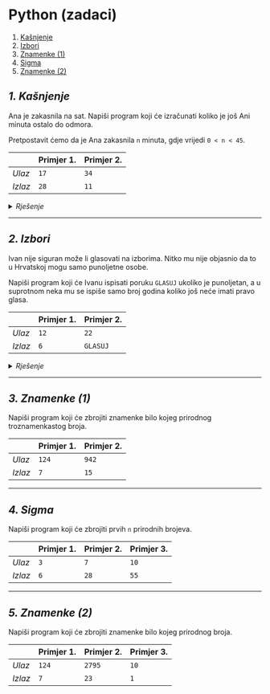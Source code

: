 # Python (zadaci)

1. [Kašnjenje](README.md#1-kasnjenje)
2. [Izbori](README.md#2-izbori)
3. [Znamenke (1)](README.md#3-znamenke-1)
4. [Sigma](README.md#4-sigma)
5. [Znamenke (2)](README.md#5-znamenke-2)

## *1. Kašnjenje*

Ana je zakasnila na sat. Napiši program koji će izračunati koliko je još Ani minuta ostalo do odmora.

Pretpostavit ćemo da je Ana zakasnila `n` minuta, gdje vrijedi `0 < n < 45`.

|         | **Primjer 1.** | **Primjer 2.** |
|---------|----------------|----------------|
| *Ulaz*  | `17`           | `34`           |
| *Izlaz* | `28`           | `11`           |

<details>
  <summary><em>Rješenje</em></summary>

Krenimo od onoga što nam je poznato i onog što još ne znamo.

**Poznat** nam je podatak da školski sat traje 45 minuta, pa će rješenje nedvojbeno biti `45 - n`, a kako nam program to mora ispisati, koristit ćemo funkciju `print()`.

```python
print(45 - n)
```

**Nepoznat** nam je podatak koliko uopće iznosi `n`, tj. koliko je Ana zakasnila na sat. Da bi to saznali, naprosto ćemo pitati Anu da nam ga upiše koristeći se funkcijom `input()`. Ne smijemo zaboraviti da se unos mora pretvoriti u broj pomoću funkcije `int()`, kako bi mogli s njim nešto i izračunati.

Unos, naravno moramo dodati u kod **prije** ispisa.
```python
n = int(input())
print(45 - n)
```

Kako znamo što se od nas traži, program u ovom obliku nam je jasan. No, kod mora biti čitljiv i nekome tko ne zna što se od nas traži. Usporedi kod iznad s kodom na poveznici ispod.

[kasnjenje.py](https://github.com/oskozala/python-zadaci/blob/main/rjesenja/kasnjenje.py)

Ova dva programa rade na potpuno isti način, jedina razlika je čitljivost koda. ***Čitljivije*** je uvijek ***bolje***, inače bismo mogli napisati program i ovako:

```python
print(45 - int(input()))
```
</details>

___


## *2. Izbori*

Ivan nije siguran može li glasovati na izborima. Nitko mu nije objasnio da to u Hrvatskoj mogu samo punoljetne osobe.

Napiši program koji će Ivanu ispisati poruku `GLASUJ` ukoliko je punoljetan, a u suprotnom neka mu se ispiše samo broj godina koliko još neće imati pravo glasa.

|         | **Primjer 1.** | **Primjer 2.** |
|---------|----------------|----------------|
| *Ulaz*  | `12`           | `22`           |
| *Izlaz* | `6`            | `GLASUJ`       |

<details>
  <summary><em>Rješenje</em></summary>

Pitajmo za početak korisnika da nam upiše koliko ima godina:

```python
dob = int(input())
```

Znamo da je u Hrvatskoj punoljetna osoba svatko tko je napunio 18. godinu, pa možemo to postaviti kao *granicu* između glasača i neglasača.

| *Ne glasuju*             | *Glasuju*           |
|--------------------------|---------------------|
| 1, 2, 3, ..., 15, 16, 17 | **18**, 19, 20, ... |

Matematički se možemo izraziti tako da prvi stupac odgovara broju godina `dob < 18`, a drugi `dob >= 18` (veće ili jednako, pošto ne smijemo zaboraviti uključiti i broj 18).

U prvom stupcu su osobe kojima moramo ispisati samo koliko godina još neće moći glasati te, kao u prvom zadatku, ispisat ćemo jednostavnu računicu:

```python
print(18 - dob)
```

Svima ostalima ćemo naprosto reći:

```python
print('GLASUJ')
```

A kako će program odlučiti spada li netko u prvi ili u drugi stupac gornje tablice? Koristeći se, naravno naredbom `if` i uvjetima koje smo već postavili iznad:

```python
dob = int(input())

if dob < 18:
    print(18 - dob)
else:
    print(`GLASUJ`)
```

U ovom smo primjeru krenuli od prvog stupca. Kako bi postavili uvjet ako smo prvo htjeli "riješiti" ove iz drugog stupca?

Usporedi kod iznad s kodom na poveznici ispod:

[izbori.py](https://github.com/oskozala/python-zadaci/blob/main/rjesenja/izbori.py)

*Jesmo li mogli umjesto `dob >= 18` koristiti `dob > 17`? Nije li to isto, ako govorimo o prirodnim brojevima?*

Je, isto je i program bi se isto i izvodio. Pitanje je jedino što je jasnije nekome tko pročita kod prvi put? Brojka `18` će nam već na prvi pogled jasnije odrediti da je netko punoljetan, nitko ni u svakodnevnom govoru ne kaže da je punoljetna osoba ona koja ima više od 17 godina. 🙂
  
</details>

___


## *3. Znamenke (1)*

Napiši program koji će zbrojiti znamenke bilo kojeg prirodnog troznamenkastog broja.

|         | **Primjer 1.** | **Primjer 2.** |
|---------|----------------|----------------|
| *Ulaz*  | `124`          | `942`          |
| *Izlaz* | `7`            | `15`           |

___


## *4. Sigma*

Napiši program koji će zbrojiti prvih `n` prirodnih brojeva.

|         | **Primjer 1.** | **Primjer 2.** | **Primjer 3.** |
|---------|----------------|----------------|----------------|
| *Ulaz*  | `3`            | `7`            | `10`           |
| *Izlaz* | `6`            | `28`           | `55`           |

___


## *5. Znamenke (2)*

Napiši program koji će zbrojiti znamenke bilo kojeg prirodnog broja.

|         | **Primjer 1.** | **Primjer 2.** | **Primjer 3.** |
|---------|----------------|----------------|----------------|
| *Ulaz*  | `124`          | `2795`         | `10`           |
| *Izlaz* | `7`            | `23`           | `1`            |

